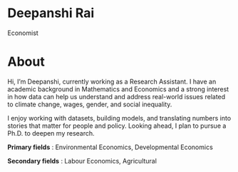 # Deepanshi Rai
Economist
# About
Hi, I’m Deepanshi, currently working as a Research Assistant. I have an academic background in Mathematics and Economics and a strong interest in how data can help us understand and address real-world issues related to climate change, wages, gender, and social inequality.

I enjoy working with datasets, building models, and translating numbers into stories that matter for people and policy. Looking ahead, I plan to pursue a Ph.D. to deepen my research.

**Primary fields** : Environmental Economics, Developmental Economics 

**Secondary fields** : Labour Economics, Agricultural 

